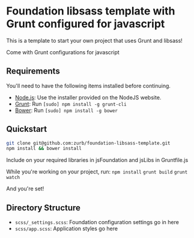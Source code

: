 # Foundation libsass template with Grunt configured for javascript

This is a template to start your own project that uses Grunt and libsass!

Come with Grunt configurations for javascript

## Requirements

You'll need to have the following items installed before continuing.

  * [Node.js](http://nodejs.org): Use the installer provided on the NodeJS website.
  * [Grunt](http://gruntjs.com/): Run `[sudo] npm install -g grunt-cli`
  * [Bower](http://bower.io): Run `[sudo] npm install -g bower`

## Quickstart

```bash
git clone git@github.com:zurb/foundation-libsass-template.git
npm install && bower install
```

Include on your required libraries in jsFoundation and jsLibs in Gruntfile.js

While you're working on your project, run:
`npm install`
`grunt build`
`grunt watch`

And you're set!

## Directory Structure

  * `scss/_settings.scss`: Foundation configuration settings go in here
  * `scss/app.scss`: Application styles go here
